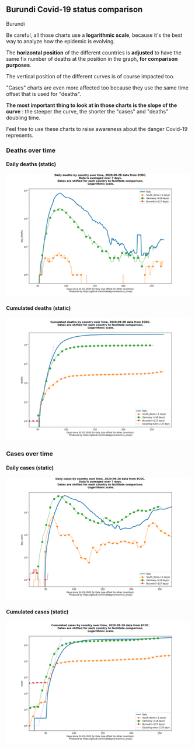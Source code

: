 ## Burundi Covid-19 status comparison 

Burundi



Be careful, all those charts use a **logarithmic scale**, because it's the best way to analyze how the epidemic is evolving.
 
The **horizontal position** of the different countries is **adjusted** to have the same fix number of deaths at the position in the graph, **for comparison purposes**.

The vertical position of the different curves is of course impacted too.

"Cases" charts are even more affected too because they use the same time offset that is used for "deaths".

**The most important thing to look at in those charts is the slope of the curve** : the steeper the curve, the shorter the "cases" and "deaths" doubling time.

Feel free to use these charts to raise awareness about the danger Covid-19 represents. 


 
### Deaths over time
 
#### Daily deaths (static)
![Burundi covid-19 daily deaths static chart](https://raw.githubusercontent.com/madlag/coronavirus_study/master/notebooks/graphs/2020-09-28/countries/Burundi/2020-09-28_Burundi_day_deaths.png "Burundi covid-19 day_deaths static chart")   
 
#### Cumulated deaths (static)
![Burundi covid-19 cumulated deaths static chart](https://raw.githubusercontent.com/madlag/coronavirus_study/master/notebooks/graphs/2020-09-28/countries/Burundi/2020-09-28_Burundi_deaths.png "Burundi covid-19 deaths static chart")   

 
### Cases over time
 
#### Daily cases (static)
![Burundi covid-19 daily cases static chart](https://raw.githubusercontent.com/madlag/coronavirus_study/master/notebooks/graphs/2020-09-28/countries/Burundi/2020-09-28_Burundi_day_cases.png "Burundi covid-19 day_cases static chart")   
 
#### Cumulated cases (static)
![Burundi covid-19 cumulated cases static chart](https://raw.githubusercontent.com/madlag/coronavirus_study/master/notebooks/graphs/2020-09-28/countries/Burundi/2020-09-28_Burundi_cases.png "Burundi covid-19 cases static chart")   

